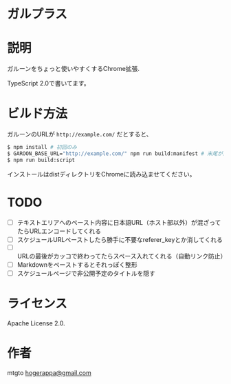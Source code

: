 ガルプラス
====

# 説明
ガルーンをちょっと使いやすくするChrome拡張.

TypeScript 2.0で書いてます。

# ビルド方法
ガルーンのURLが `http://example.com/` だとすると、

```sh
$ npm install # 初回のみ
$ GAROON_BASE_URL="http://example.com/" npm run build:manifest # 末尾がスラッシュで止まっていること.
$ npm run build:script
```

インストールはdistディレクトリをChromeに読み込ませてください。

# TODO
- [ ] テキストエリアへのペースト内容に日本語URL（ホスト部以外）が混ざってたらURLエンコードしてくれる
- [ ] スケジュールURLペーストしたら勝手に不要なreferer_keyとか消してくれる
- [ ] URLの最後がカッコで終わってたらスペース入れてくれる（自動リンク防止）
- [ ] Markdownをペーストするとそれっぽく整形
- [ ] スケジュールページで非公開予定のタイトルを隠す

# ライセンス
Apache License 2.0.

# 作者
mtgto <hogerappa@gmail.com>